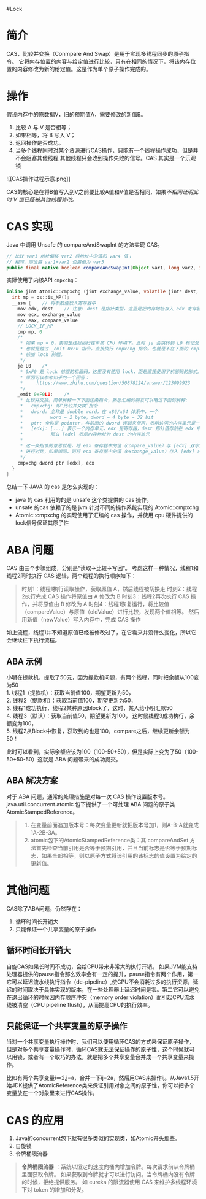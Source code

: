 #Lock 
# 简介

CAS，比较并交换（Conmpare And Swap）是用于实现多线程同步的原子指令。
它将内存位置的内容与给定值进行比较，只有在相同的情况下，将该内存位置的内容修改为新的给定值。这是作为单个原子操作完成的。

# 操作
假设内存中的原数据V，旧的预期值A，需要修改的新值B。
1. 比较 A 与 V 是否相等；
2. 如果相等，将 B 写入 V；
3. 返回操作是否成功。
4. 当多个线程同时对某个资源进行CAS操作，只能有一个线程操作成功，但是并不会阻塞其他线程,其他线程只会收到操作失败的信号。CAS 其实是一个乐观锁

![[CAS操作过程示意.png]]

CAS的核心是在将B值写入到V之前要比较A值和V值是否相同，如果*不相同证明此时 V 值已经被其他线程修改*。

# CAS 实现
Java 中调用 Unsafe 的 compareAndSwapInt 的方法实现 CAS。
```java
// 比较 var1 地址偏移 var2 后地址中的值和 var4 值；
// 相同，则设置 var1+var2 位置值为 var5
public final native boolean compareAndSwapInt(Object var1, long var2, int var4, int var5);
```

实际使用了内核API `cmpxchg`：
```c
inline jint Atomic::cmpxchg (jint exchange_value, volatile jint* dest, jint compare_value) {  // 判断是否是多核 CPU
  int mp = os::is_MP();
  __asm {    // 将参数值放入寄存器中
    mov edx, dest    // 注意: dest 是指针类型，这里是把内存地址存入 edx 寄存器中
    mov ecx, exchange_value
    mov eax, compare_value    
    // LOCK_IF_MP
    cmp mp, 0
    /*
     * 如果 mp = 0，表明是线程运行在单核 CPU 环境下。此时 je 会跳转到 L0 标记处，
     * 也就是越过 _emit 0xF0 指令，直接执行 cmpxchg 指令。也就是不在下面的 cmpxchg 指令
     * 前加 lock 前缀。
     */
    je L0    /*
     * 0xF0 是 lock 前缀的机器码，这里没有使用 lock，而是直接使用了机器码的形式。至于这样做的
     * 原因可以参考知乎的一个回答：
     *     https://www.zhihu.com/question/50878124/answer/123099923
     */ 
    _emit 0xF0L0:    /*
     * 比较并交换。简单解释一下下面这条指令，熟悉汇编的朋友可以略过下面的解释:
     *   cmpxchg: 即“比较并交换”指令
     *   dword: 全称是 double word，在 x86/x64 体系中，一个 
     *          word = 2 byte，dword = 4 byte = 32 bit
     *   ptr: 全称是 pointer，与前面的 dword 连起来使用，表明访问的内存单元是一个双字单元
     *   [edx]: [...] 表示一个内存单元，edx 是寄存器，dest 指针值存放在 edx 中。
     *          那么 [edx] 表示内存地址为 dest 的内存单元
     *          
     * 这一条指令的意思就是，将 eax 寄存器中的值（compare_value）与 [edx] 双字内存单元中的值
     * 进行对比，如果相同，则将 ecx 寄存器中的值（exchange_value）存入 [edx] 内存单元中。
     */
    cmpxchg dword ptr [edx], ecx
  }
}
```

总结一下 JAVA 的 cas 是怎么实现的：

-   java 的 cas 利用的的是 unsafe 这个类提供的 cas 操作。
-   unsafe 的cas 依赖了的是 jvm 针对不同的操作系统实现的 Atomic::cmpxchg
-   Atomic::cmpxchg 的实现使用了汇编的 cas 操作，并使用 cpu 硬件提供的 lock信号保证其原子性


# ABA 问题
CAS 由三个步骤组成，分别是“读取->比较->写回”。 考虑这样一种情况，线程1和线程2同时执行 CAS 逻辑，两个线程的执行顺序如下：

> 时刻1：线程1执行读取操作，获取原值 A，然后线程被切换走
> 时刻2：线程2执行完成 CAS 操作将原值由 A 修改为 B 
> 时刻3：线程2再次执行 CAS 操作，并将原值由 B 修改为 A 
> 时刻4：线程1恢复运行，将比较值（compareValue）与原值（oldValue）进行比较，发现两个值相等。 然后用新值（newValue）写入内存中，完成 CAS 操作

如上流程，线程1并不知道原值已经被修改过了，在它看来并没什么变化，所以它会继续往下执行流程。

## ABA 示例
小明在提款机，提取了50元，因为提款机问题，有两个线程，同时把余额从100变为50  
    1. 线程1（提款机）：获取当前值100，期望更新为50，  
    2.  线程2（提款机）：获取当前值100，期望更新为50，  
    3.  线程1成功执行，线程2某种原因block了，这时，某人给小明汇款50  
    4.  线程3（默认）：获取当前值50，期望更新为100，  这时候线程3成功执行，余额变为100，  
   5.  线程2从Block中恢复，获取到的也是100，compare之后，继续更新余额为50！
    
此时可以看到，实际余额应该为100（100-50+50），但是实际上变为了50（100-50+50-50）这就是 ABA 问题带来的成功提交。


## ABA 解决方案
对于 ABA 问题，通常的处理措施是对每一次 CAS 操作设置版本号。java.util.concurrent.atomic 包下提供了一个可处理 ABA 问题的原子类 AtomicStampedReference。

> 1. 在变量前面追加版本号：每次变量更新就把版本号加1，则A-B-A就变成1A-2B-3A。
>  2. atomic包下的AtomicStampedReference类：其 compareAndSet 方法首先检查当前引用是否等于预期引用，并且当前标志是否等于预期标志，如果全部相等，则以原子方式将该引用的该标志的值设置为给定的更新值。


# 其他问题

CAS除了ABA问题，仍然存在：
1. 循环时间长开销大
2. 只能保证一个共享变量的原子操作

##  循环时间长开销大

自旋CAS如果长时间不成功，会给CPU带来非常大的执行开销。 如果JVM能支持处理器提供的pause指令那么效率会有一定的提升，pause指令有两个作用，第一它可以延迟流水线执行指令（de-pipeline）,使CPU不会消耗过多的执行资源，延迟的时间取决于具体实现的版本，在一些处理器上延迟时间是零。第二它可以避免在退出循环的时候因内存顺序冲突（memory order violation）而引起CPU流水线被清空（CPU pipeline flush），从而提高CPU的执行效率。

## 只能保证一个共享变量的原子操作

当对一个共享变量执行操作时，我们可以使用循环CAS的方式来保证原子操作，但是对多个共享变量操作时，循环CAS就无法保证操作的原子性，这个时候就可以用锁，或者有一个取巧的办法，就是把多个共享变量合并成一个共享变量来操作。

比如有两个共享变量i＝2,j=a，合并一下ij=2a，然后用CAS来操作ij。从Java1.5开始JDK提供了AtomicReference类来保证引用对象之间的原子性，你可以把多个变量放在一个对象里来进行CAS操作。

# CAS 的应用

1. Java的concurrent包下就有很多类似的实现类，如Atomic开头那些。 
2. 自旋锁 
3. 令牌桶限流器
> **令牌桶限流器** ：系统以恒定的速度向桶内增加令牌。每次请求前从令牌桶里面获取令牌。
> 如果获取到令牌就才可以进行访问。当令牌桶内没有令牌的时候，拒绝提供服务。
> 如 eureka 的限流器使用 CAS 来维护多线程环境下对 token 的增加和分发。